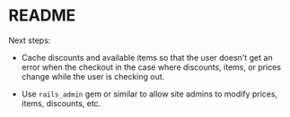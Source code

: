 # README

Next steps:

* Cache discounts and available items so that the user doesn't get an error when the checkout in the case where discounts, items, or prices change while the user is checking out.

* Use `rails_admin` gem or similar to allow site admins to modify prices, items, discounts, etc.



